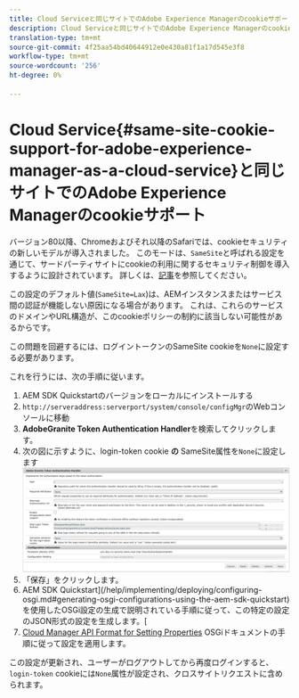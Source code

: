 ```yaml
---
title: Cloud Serviceと同じサイトでのAdobe Experience Managerのcookieサポート
description: Cloud Serviceと同じサイトでのAdobe Experience Managerのcookieサポート
translation-type: tm+mt
source-git-commit: 4f25aa54bd40644912e0e430a81f1a17d545e3f8
workflow-type: tm+mt
source-wordcount: '256'
ht-degree: 0%

---
```



# Cloud Service{#same-site-cookie-support-for-adobe-experience-manager-as-a-cloud-service}と同じサイトでのAdobe Experience Managerのcookieサポート

バージョン80以降、Chromeおよびそれ以降のSafariでは、cookieセキュリティの新しいモデルが導入されました。 このモードは、`SameSite`と呼ばれる設定を通じて、サードパーティサイトにcookieの利用に関するセキュリティ制御を導入するように設計されています。 詳しくは、[記事](https://web.dev/samesite-cookies-explained/)を参照してください。

この設定のデフォルト値(`SameSite=Lax`)は、AEMインスタンスまたはサービス間の認証が機能しない原因になる場合があります。 これは、これらのサービスのドメインやURL構造が、このcookieポリシーの制約に該当しない可能性があるからです。

この問題を回避するには、ログイントークンのSameSite cookieを`None`に設定する必要があります。

これを行うには、次の手順に従います。

1. AEM SDK Quickstartのバージョンをローカルにインストールする
1. `http://serveraddress:serverport/system/console/configMgr`のWebコンソールに移動
1. **AdobeGranite Token Authentication Handler**&#x200B;を検索してクリックします。
1. 次の図に示すように、login-token cookie **の** SameSite属性を`None`に設定します
   ![サメサイト](/help/security/assets/samesite1.png)
1. 「保存」をクリックします。
1. AEM SDK Quickstart](/help/implementing/deploying/configuring-osgi.md#generating-osgi-configurations-using-the-aem-sdk-quickstart)を使用したOSGi設定の生成で説明されている手順に従って、この特定の設定のJSON形式の設定を生成します。[
1. [Cloud Manager API Format for Setting Properties](/help/implementing/deploying/configuring-osgi.md#cloud-manager-api-format-for-setting-properties) OSGiドキュメントの手順に従って設定を適用します。

この設定が更新され、ユーザーがログアウトしてから再度ログインすると、`login-token` cookieには`None`属性が設定され、クロスサイトリクエストに含められます。